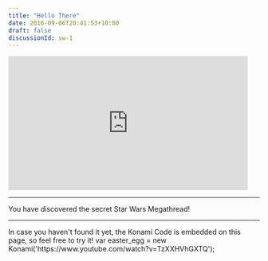 ```yaml
---
title: "Hello There"
date: 2016-09-06T20:41:53+10:00
draft: false
discussionId: sw-1
---
```

<iframe src="https://giphy.com/embed/8JTFsZmnTR1Rs1JFVP" width="480" height="270" frameBorder="0" class="giphy-embed" allowFullScreen></iframe>
<hr>
You have discovered the secret Star Wars Megathread!
<hr>
In case you haven't found it yet, the Konami Code is embedded on this page, so feel free to try it!
var easter_egg = new Konami('https://www.youtube.com/watch?v=TzXXHVhGXTQ');
